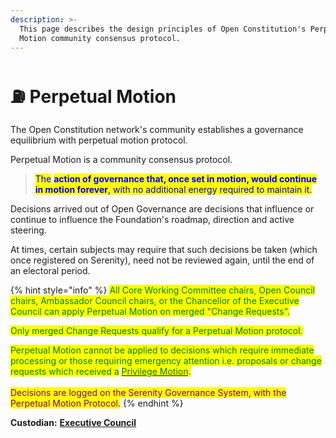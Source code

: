 ```yaml
---
description: >-
  This page describes the design principles of Open Constitution's Perpetual
  Motion community consensus protocol.
---
```


# ⛽ Perpetual Motion

The Open Constitution network's community establishes a governance equilibrium with perpetual motion protocol.

Perpetual Motion is a community consensus protocol.

> <mark style="color:blue;">The</mark> <mark style="color:blue;"></mark><mark style="color:blue;">**action of governance that, once set in motion, would continue in motion forever**</mark><mark style="color:blue;">, with no additional energy required to maintain it.</mark>&#x20;

Decisions arrived out of Open Governance are decisions that influence or continue to influence the Foundation's roadmap, direction and active steering.

At times, certain subjects may require that such decisions be taken (which once registered on Serenity), need not be reviewed again, until the end of an electoral period.

{% hint style="info" %}
<mark style="color:green;">All Core Working Committee chairs, Open Council chairs, Ambassador Council chairs, or the Chancellor of the Executive Council can apply Perpetual Motion on merged "Change Requests".</mark>&#x20;

<mark style="color:green;">Only merged Change Requests qualify for a Perpetual Motion protocol.</mark>

<mark style="color:green;">Perpetual Motion cannot be applied to decisions which require immediate processing or those requiring emergency attention i.e. proposals or change requests which received a</mark> [<mark style="color:green;">Privilege Motion</mark>](privilege-motion.md)<mark style="color:green;">.</mark>\
\
<mark style="color:purple;">Decisions are logged on the Serenity Governance System, with the Perpetual Motion Protocol.</mark>
{% endhint %}

**Custodian:** [**Executive Council**](../../foundation/executive-council.md)
